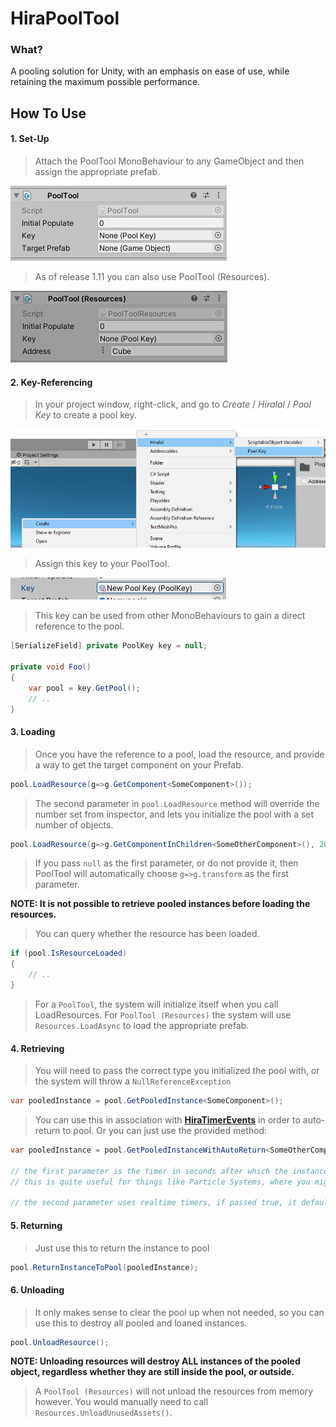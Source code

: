﻿# HiraPoolTool

### What?

A pooling solution for Unity, with an emphasis on ease of use, while retaining the maximum possible performance.

## How To Use

#### 1. Set-Up

> Attach the PoolTool MonoBehaviour to any GameObject and then assign the appropriate prefab.

![IMAGE PLACEHOLDER - PoolTool](.images/pooltool.png)

> As of release 1.11 you can also use PoolTool (Resources).

![IMAGE PLACEHOLDER - PoolToolResources](.images/pooltoolresources.png)

#### 2. Key-Referencing

> In your project window, right-click, and go to *Create* / *Hiralal* / *Pool Key* to create a pool key.

![IMAGE PLACEHOLDER - KeyCreate](.images/keycreate.png)

> Assign this key to your PoolTool.

![IMAGE PLACEHOLDER - KeyAssign](.images/keyassign.png)

> This key can be used from other MonoBehaviours to gain a direct reference to the pool.

```c#
[SerializeField] private PoolKey key = null;

private void Foo()
{
    var pool = key.GetPool();
    // ..
}
```

#### 3. Loading

> Once you have the reference to a pool, load the resource, and provide a way to get the target component on your Prefab.
```c#
pool.LoadResource(g=>g.GetComponent<SomeComponent>());
```

> The second parameter in ``pool.LoadResource`` method will override the number set from inspector, and lets you initialize the pool with a set number of objects.
```c#
pool.LoadResource(g=>g.GetComponentInChildren<SomeOtherComponent>(), 20);
```

> If you pass ``null`` as the first parameter, or do not provide it, then PoolTool will automatically choose ``g=>g.transform`` as the first parameter.

**NOTE: It is not possible to retrieve pooled instances before loading the resources.**
> You can query whether the resource has been loaded.
```c#
if (pool.IsResourceLoaded)
{
    // ..
}
```

> For a ``PoolTool``, the system will initialize itself when you call LoadResources. For ``PoolTool (Resources)`` the system will use ``Resources.LoadAsync`` to load the appropriate prefab.


#### 4. Retrieving

> You will need to pass the correct type you initialized the pool with, or the system will throw a ``NullReferenceException``
```c#
var pooledInstance = pool.GetPooledInstance<SomeComponent>();
```

> You can use this in association with [**HiraTimerEvents**](../HiraTimer) in order to auto-return to pool. Or you can just use the provided method:
```c#
var pooledInstance = pool.GetPooledInstanceWithAutoReturn<SomeOtherComponent>(duration, ignoreTimescale);

// the first parameter is the timer in seconds after which the instance will return back to pool.
// this is quite useful for things like Particle Systems, where you might not always want to keep track.

// the second parameter uses realtime timers, if passed true, it defaults to false otherwise.
``` 

#### 5. Returning

> Just use this to return the instance to pool
```c#
pool.ReturnInstanceToPool(pooledInstance);
```

#### 6. Unloading

> It only makes sense to clear the pool up when not needed, so you can use this to destroy all pooled and loaned instances.
```c#
pool.UnloadResource();
```

**NOTE: Unloading resources will destroy ALL instances of the pooled object, regardless whether they are still inside the pool, or outside.**

> A ``PoolTool (Resources)`` will not unload the resources from memory however. You would manually need to call ``Resources.UnloadUnusedAssets()``.